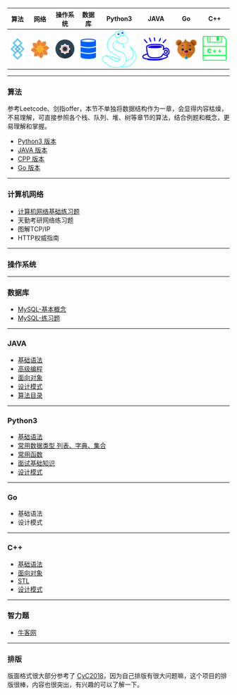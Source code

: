 | 算法 | 网络 | 操作系统 | 数据库 | Python3 | JAVA | Go | C++ |
|------|------|-----------|---------|---------|-------|------|------|
| <a href="#算法"><img src="/pics/Algorithm.png" align="center"></a> | <a href="#网络"><img src="/pics/Internet.png" align="center"></a> | <a href="#操作系统"><img src="/pics/System.png" align="center"></a> | <a href="#数据库"><img src="/pics/DataBase.png" align="center"></a> | <a href="#Python"><img src="/pics/python.png" align="center"></a> | <a href="#JAVA"><img src="/pics/java.png" align="center"></a> | <a href="#Go"><img src="/pics/go.png" align="center"></a> | <a href="#C++"><img src="/pics/C++.png"></a> |
***
<a name="算法"></a>

### 算法
参考Leetcode、剑指offer，本节不单独将数据结构作为一章，会显得内容枯燥，不易理解，可直接参照各个栈、队列、堆、树等章节的算法，结合例题和概念，更易理解和掌握。

* [Python3 版本](notes/Python/Python-算法目录.md)
* [JAVA 版本](notes/JAVA/JAVA-算法目录.md)
* [CPP 版本](notes/CPP/CPP-算法目录.md)
* [Go 版本](notes/Go/Go-算法目录.md)

****
<a name="网络"></a>

### 计算机网络
* [计算机网络基础练习题](/notes/计算机网络/计算机网络目录.md)
* 天勤考研网络练习题
* 图解TCP/IP
* HTTP权威指南
***
<a name="操作系统"></a>
### 操作系统
***
<a name="数据库"></a>

### 数据库
* [MySQL-基本概念](notes/数据库/数据库-MySQL-基本概念.md)
* [MySQL-练习题](notes/数据库/数据库-MySQL-练习题.md)

***

<a name="JAVA"></a>
### JAVA
* [基础语法](notes/JAVA/JAVA-基础语法.md)
* [高级编程](notes/JAVA/JAVA-高级编程.md)
* [面向对象](notes/JAVA/JAVA-面向对象.md)
* [设计模式](notes/JAVA/JAVA-设计模式.md)
* [算法目录](notes/JAVA/JAVA-算法目录.md)
***

<a name="Python"></a>
### Python3
* [基础语法](notes/Python/Python-基础语法.md)
* [常用数据类型 列表、字典、集合](notes/Python/Python-列表-字典-集合.md)
* [常用函数](notes/Python/Python-常用函数.md)
* [面试基础知识](notes/Python/Python-面试问题.md)
* [设计模式](notes/Python/Python-设计模式.md)
***

<a name="Go"></a>
### Go
* 基础语法
* 设计模式
***

<a name="C++"></a>
### C++
* [基础语法](notes/CPP/CPP-基础语法.md)
* [面向对象](notes/CPP/CPP-面向对象.md)
* [STL](notes/CPP/CPP-STL.md)
* [设计模式](notes/CPP/CPP-设计模式.md)
***

### 智力题
* [牛客网](notes/牛客网-智力题.md)
***

### 排版
版面格式很大部分参考了 [CyC2018](https://cyc2018.github.io/CS-Notes)，因为自己排版有很大问题嘛，这个项目的排版很棒，内容也很突出，有兴趣的可以了解一下。